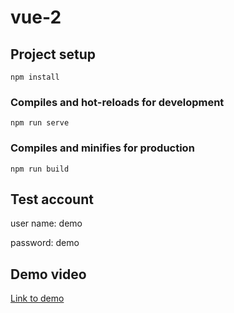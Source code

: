 # vue-2

## Project setup
```
npm install
```

### Compiles and hot-reloads for development
```
npm run serve
```

### Compiles and minifies for production
```
npm run build
```

## Test account

user name: demo

password: demo

## Demo video
[Link to demo](https://www.youtube.com/watch?v=33jReg-1A1A)
